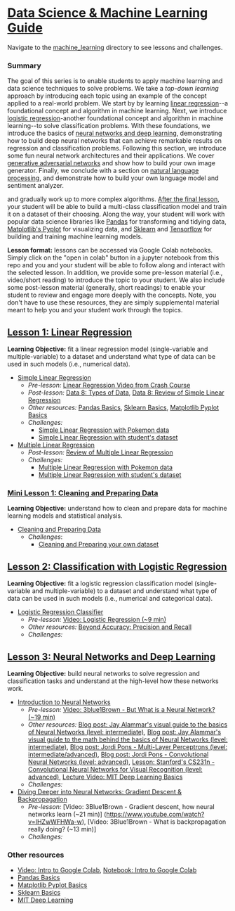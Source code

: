 # [Data Science & Machine Learning Guide](./machine_learning)
Navigate to the [machine_learning](./machine_learning) directory to see lessons and challenges.

### Summary
The goal of this series is to enable students to apply machine learning
and data science techniques to solve problems. We take a *top-down learning*
approach by introducing each topic using an example of the concept applied to a
real-world problem. We start by by learning [linear regression](#-Lesson-1:-Linear-Regression)--a foundational concept and algorithm in machine learning.
Next, we introduce [logistic regression](#-Lesson-2:-Classification-with-Logistic-Regression)-another foundational concept and algorithm in machine learning--to solve classification problems. With these foundations, we introduce the basics of  [neural networks and deep learning](#-Lesson-3:-Neural-Networks), demonstrating how to build deep neural networks that can achieve remarkable results on regression and classification problems. Following this section, we introduce some fun neural network architectures and their applications. We cover [generative adversarial networks]() and show how to build your own image generator. Finally, we conclude with a section on [natural language processing](), and demonstrate how to build your own language model and sentiment analyzer.          

and gradually work up to more complex algorithms. [After the final
lesson](), your student will be able to build a multi-class classification
model and train it on a dataset of their choosing. Along the way, your student
will work with popular data science libraries like [Pandas](../basics/Basic_Pandas_Functions_for_Data_Science.ipynb) for transforming and tidying data, [Matplotlib's Pyplot](../basics/Basic_Matplotlib_Pyplot.ipynb) for visualizing data, and [Sklearn](../basics/Basics_Sklearn.ipynb) and
[Tensorflow]() for building and training machine learning models.

**Lesson format:** lessons can be accessed via Google Colab notebooks. Simply click
on the "open in colab" button in a jupyter notebook from this repo and you and your student
will be able to follow along and interact with the selected lesson. In addition, we provide some
pre-lesson material (i.e., video/short reading) to introduce the topic to your student.
We also include some post-lesson material (generally, short readings) to enable your
student to review and engage more deeply with the concepts. Note, you don't have
to use these resources, they are simply supplemental material meant to help you and your student work through the topics.


## [Lesson 1: Linear Regression](./lesson%201%20-%20linear%20regression)
**Learning Objective:** fit a linear regression model (single-variable and multiple-variable) to a dataset and
understand what type of data can be used in such models (i.e., numerical data).
- [Simple Linear Regression](https://colab.research.google.com/github/krmiddlebrook/intro_to_graphing_in_python/blob/master/notebooks/machine_learning/lesson%201%20-%20linear%20regression/examples/simple_linear_regression_what_makes_us_happy.ipynb)
  - *Pre-lesson:* [Linear Regression Video from Crash Course](https://www.youtube.com/watch?v=WWqE7YHR4Jc&t=13s)
  - *Post-lesson:* [Data 8: Types of Data](https://docs.google.com/presentation/d/1DIllYGoPGrhpS-2rKyEZOLJQgEcQrE3EqJX0Q-Ys2qA/edit#slide=id.g3f12e5cfb6_0_4), [Data 8: Review of Simple Linear Regression](https://docs.google.com/presentation/d/1TXu2sV9026yzy09uZmTdZSxayKR3ff4yixjbLmbbh-M/edit#slide=id.g30c77890ad_0_0)
  - *Other resources:* [Pandas Basics](https://github.com/krmiddlebrook/intro_to_graphing_in_python/blob/master/notebooks/Basic_Pandas_Functions_for_Data_Science.ipynb), [Sklearn Basics](https://github.com/krmiddlebrook/intro_to_graphing_in_python/blob/master/notebooks/Basics_Sklearn.ipynb), [Matplotlib Pyplot Basics](https://github.com/krmiddlebrook/intro_to_graphing_in_python/blob/master/notebooks/Basic_Matplotlib_Pyplot.ipynb)
  - *Challenges:*
    - [Simple Linear Regression with Pokemon data](https://colab.research.google.com/github/krmiddlebrook/intro_to_graphing_in_python/blob/master/notebooks/machine_learning/lesson%201%20-%20linear%20regression/challenges/challenge_simple_linear_regression.ipynb)
    - [Simple Linear Regression with student's dataset](https://github.com/krmiddlebrook/intro_to_graphing_in_python/blob/master/notebooks/machine_learning/lesson%201%20-%20linear%20regression/challenges/Single_Variable_Linear_Regression_Challenge_2.ipynb)
- [Multiple Linear Regression](https://colab.research.google.com/github/krmiddlebrook/intro_to_graphing_in_python/blob/master/notebooks/machine_learning/lesson%201%20-%20linear%20regression/examples/Linear_Regression_What_Makes_Us_Happy.ipynb)
  - *Post-lesson:* [Review of Multiple Linear Regression](https://www.scribbr.com/statistics/multiple-linear-regression/)
  - *Challenges:*
    - [Multiple Linear Regression with Pokemon data](https://colab.research.google.com/github/krmiddlebrook/intro_to_graphing_in_python/blob/master/notebooks/machine_learning/lesson%201%20-%20linear%20regression/challenges/Challenge_Multi_Variable_Linear_Regression.ipynb)
    - [Multiple Linear Regression with student's dataset](https://github.com/krmiddlebrook/intro_to_graphing_in_python/blob/master/notebooks/machine_learning/lesson%201%20-%20linear%20regression/challenges/Multiple_Linear_Regression_Challenge_2.ipynb)

### [Mini Lesson 1: Cleaning and Preparing Data](https://github.com/BreakoutMentors/Data-Science-and-Machine-Learning/blob/master/machine_learning/mini_lessons/Cleaning_Data.ipynb)
**Learning Objective:** understand how to clean and prepare data for machine learning models and statistical analysis.
- [Cleaning and Preparing Data](https://github.com/BreakoutMentors/Data-Science-and-Machine-Learning/blob/master/machine_learning/mini_lessons/Cleaning_Data.ipynb)
  - *Challenges*:
    - [Cleaning and Preparing your own dataset](https://github.com/BreakoutMentors/Data-Science-and-Machine-Learning/blob/master/machine_learning/mini_lessons/cleaning_and_preparing_your_own_dataset.ipynb)

## [Lesson 2: Classification with Logistic Regression](./lesson%202%20-%20logistic%20regression)
**Learning Objective:** fit a logistic regression classification model (single-variable and multiple-variable) to a dataset and
understand what type of data can be used in such models (i.e., numerical and categorical data).
- [Logistic Regression Classifier](https://github.com/krmiddlebrook/intro_to_graphing_in_python/blob/master/notebooks/machine_learning/lesson%202%20-%20logistic%20regression/Classification_Logistic_Regression.ipynb)
  - *Pre-lesson:* [Video: Logistic Regression (~9 min)](https://www.youtube.com/watch?v=yIYKR4sgzI8)
  - *Other resources:* [Beyond Accuracy: Precision and Recall](https://towardsdatascience.com/beyond-accuracy-precision-and-recall-3da06bea9f6c)
  - *Challenges:*

## [Lesson 3: Neural Networks and Deep Learning](./lesson%203%20-%20Neural%20Networks)
**Learning Objective:** build neural networks to solve regression and classification tasks and understand at the high-level how these networks work.
- [Introduction to Neural Networks](https://github.com/BreakoutMentors/Data-Science-and-Machine-Learning/blob/master/machine_learning/lesson%203%20-%20Neural%20Networks/Intro_to_Neural_Networks.ipynb)
  - *Pre-lesson:* [Video: 3blue1Brown - But What is a Neural Network? (~19 min)](https://www.youtube.com/watch?v=aircAruvnKk)
  - *Other resources:* [Blog post: Jay Alammar's visual guide to the basics of Neural Networks (level: intermediate)](http://jalammar.github.io/visual-interactive-guide-basics-neural-networks/), [Blog post: Jay Alammar's visual guide to the math behind the basics of Neural Networks (level: intermediate)](https://jalammar.github.io/feedforward-neural-networks-visual-interactive/), [Blog post: Jordi Pons - Multi-Layer Perceptrons (level: intermediate/advanced)](http://www.jordipons.me/apps/teaching-materials/mlp.html), [Blog post: Jordi Pons - Convolutional Neural Networks (level: advanced)](http://www.jordipons.me/apps/teaching-materials/cnn.html), [Lesson: Stanford's CS231n - Convolutional Neural Networks for Visual Recognition (level: advanced)](https://cs231n.github.io/convolutional-networks/), [Lecture Video: MIT Deep Learning Basics](https://www.youtube.com/watch?v=O5xeyoRL95U&list=PLrAXtmErZgOeiKm4sgNOknGvNjby9efdf)
  - *Challenges:*
- [Diving Deeper into Neural Networks: Gradient Descent & Backpropagation]()
  - *Pre-lesson:* [Video: 3Blue1Brown - Gradient descent, how neural networks learn (~21 min)] (https://www.youtube.com/watch?v=IHZwWFHWa-w), [Video: 3Blue1Brown - What is backpropagation really doing? (~13 min)]
  - *Challenges:*

### Other resources
- [Video: Intro to Google Colab](https://www.youtube.com/watch?v=inN8seMm7UI), [Notebook: Intro to Google Colab](https://colab.research.google.com/notebooks/welcome.ipynb#scrollTo=5fCEDCU_qrC0)
- [Pandas Basics](../basics/Basic_Pandas_Functions_for_Data_Science.ipynb)
- [Matplotlib Pyplot Basics](./basics/Basic_Matplotlib_Pyplot.ipynb)
- [Sklearn Basics](./basics/Basics_Sklearn.ipynb)
- [MIT Deep Learning](https://deeplearning.mit.edu/)
